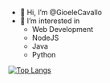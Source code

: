 - 👋 Hi, I’m @GioeleCavallo
- 👀 I’m interested in 
  * Web Development
  * NodeJS
  * Java
  * Python
<!---
GioeleCavallo/GioeleCavallo is a ✨ special ✨ repository because its `README.md` (this file) appears on your GitHub profile.
You can click the Preview link to take a look at your changes.
--->
[![Top Langs](https://github-readme-stats.vercel.app/api/top-langs/?username=gioelecavallo&layout=compact)](https://github.com/anuraghazra/github-readme-stats)
